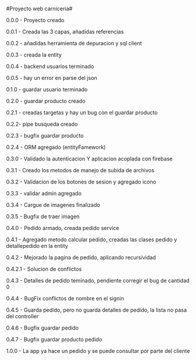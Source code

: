 #Proyecto web carniceria#

0.0.0 - Proyecto creado

0.0.1 - Creada las 3 capas, añadidas referencias

0.0.2 - añadidas herramienta de depuracion y sql client

0.0.3 - creada la entity

0.0.4 - backend usuarios terminado

0.0.5 - hay un error en parse del json

0.1.0 - guardar usuario terminado

0.2.0 - guardar producto creado

0.2.1 - creadas targetas y hay un bug con el guardar producto

0.2.2- pipe busqueda creado

0.2.3 - bugfix guardar producto

0.2.4 - ORM agregado (entityFamework)

0.3.0 - Validado la autenticacion Y aplicacion acoplada con firebase

0.3.1 - Creado los metodos de manejo de subida de archivos

0.3.2 - Validacion de los botones de sesion y agregado icono

0.3.3 - validar admin agregado

0.3.4 - Cargue de imagenes finalizado

0.3.5 - Bugfix de traer imagen

0.4.0 - Pedido armado, creada pedido service

0.4.1 - Agregado metodo calcular pedido, creadas las clases pedido y detallepedido en la entity

0.4.2 - Mejorado la pagina de pedido, aplicando recursividad

0.4.2.1 - Solucion de conflictos

0.4.3 - Detalles de pedido teminado, pendiente corregir el bug de cantidad 0

0.4.4 - BugFix conflictos de nombre en el signin

0.4.5 - Guarda pedido, pero no guarda detalles de pedido, la lista no pasa del controller

0.4.6 - Bugfix guardar pedido

0.4.7 - Bugfix guardar producto pedido

1.0.0 - La app ya hace un pedido y se puede consultar por parte del cliente
